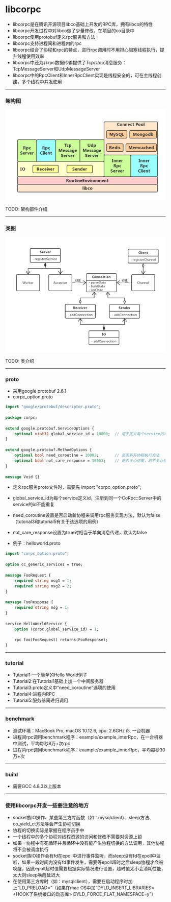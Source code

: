 libcorpc
========
- libcorpc是在腾讯开源项目libco基础上开发的RPC库，拥有libco的特性
- libcorpc开发过程中对libco做了少量修改，在项目的co目录中
- libcorpc使用protobuf定义rpc服务和方法
- libcorpc支持进程间和进程内的rpc
- libcorpc结合了协程和rpc的特点，进行rpc调用时不用担心阻塞线程执行，提升线程使用效率
- libcorpc中还为非rpc数据传输提供了Tcp/Udp消息服务：TcpMessageServer和UdpMessageServer
- libcorpc中的RpcClient和InnerRpcClient实现是线程安全的，可在主线程创建，多个线程中并发使用

***

### 架构图
![Alt 架构图](res/libcorpc架构图.png "libcorpc架构图")

TODO: 架构部件介绍
***

### 类图
![Alt 类图](res/libcorpc类图.png "libcorpc类图")

TODO: 类介绍
***

### proto
- 采用google protobuf 2.6.1
- corpc_option.proto

```protobuf
import "google/protobuf/descriptor.proto";

package corpc;

extend google.protobuf.ServiceOptions {
    optional uint32 global_service_id = 10000;  // 用于定义每个service的id
}

extend google.protobuf.MethodOptions {
    optional bool need_coroutine = 10002;       // 是否新开协程执行方法
    optional bool not_care_response = 10003;    // 是否关心结果，若不关心结果，则相当于单向消息发送且不知道对方是否成功接收
}

message Void {}
```

- 定义rpc服务proto文件时，需要先 import "corpc_option.proto";

- global_service_id为每个service定义id，注册到同一个CoRpc::Server中的service的id不能重复
- need_coroutine设置是否启动新协程来调用rpc服务实现方法，默认为false（tutorial3和tutorial5有关于该选项的用例）
- not_care_response设置为true时相当于单向消息传递，默认为false
- 例子：helloworld.proto

```protobuf
import "corpc_option.proto";

option cc_generic_services = true;

message FooRequest {
    required string msg1 = 1;
    required string msg2 = 2;
}

message FooResponse {
    required string msg = 1;
}

service HelloWorldService {
    option (corpc.global_service_id) = 1;

    rpc foo(FooRequest) returns(FooResponse);
}
```

***

### tutorial
- Tutorial1:一个简单的Hello World例子
- Tutorial2:在Tutorial1基础上加一个中间服务器
- Tutorial3:proto定义中“need_coroutine”选项的使用
- Tutorial4:进程内RPC
- Tutorial5:服务器间递归调用

***

### benchmark
- 测试环境：MacBook Pro, macOS 10.12.6, cpu: 2.6GHz i5, 一台机器
- 进程间rpc调用benchmark程序：example/example_interRpc，在一台机器中测试，平均每秒8万+次rpc
- 进程内rpc调用benchmark程序：example/example_innerRpc，平均每秒30万+次

***

### build
- 需要GCC 4.8.3以上版本

***

### 使用libcorpc开发一些要注意的地方
- socket族IO操作、某些第三方库函数（如：mysqlclient）、sleep方法、co_yield_ct方法等会产生协程切换
- 协程的切换实际是掌握在程序员手中
- 一个线程中的多个协程对线程资源的访问和修改不需要对资源上锁
- 如果一协程中有死循环并且循环中没有能产生协程切换的方法调用，其他协程将不会被调度执行
- socket族IO操作会有fd在epoll中进行事件监听，而sleep没有fd在epoll中监听，如果一段时间内没有fd事件发生，需要等epoll超时之后sleep协程才会被唤醒，因此epoll超时值需要根据实际情况进行设置，超时值太小会消耗性能，太大则sleep唤醒延迟大
- 在使用第三方库时（如：mysqlclient），需要在启动程序时加上“LD_PRELOAD=<path of libco>”（如果在mac OS中加“DYLD_INSERT_LIBRARIES=<HOOK了系统接口的动态库> DYLD_FORCE_FLAT_NAMESPACE=y”）

